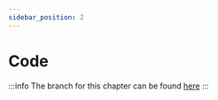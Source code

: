 ```yaml
---
sidebar_position: 2
---
```


# Code

:::info
The branch for this chapter can be found [here](https://github.com/appeltje-c/starter-app/tree/09-dockerize)
:::
